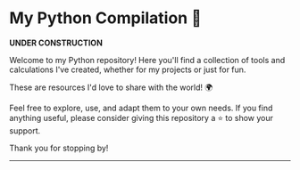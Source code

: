 # My Python Compilation 🚀  
**UNDER CONSTRUCTION**  

Welcome to my Python repository! Here you'll find a collection of tools and calculations I've created, whether for my projects or just for fun.  

These are resources I'd love to share with the world! 🌍  

Feel free to explore, use, and adapt them to your own needs. If you find anything useful, please consider giving this repository a ⭐ to show your support.  

Thank you for stopping by!  

---
